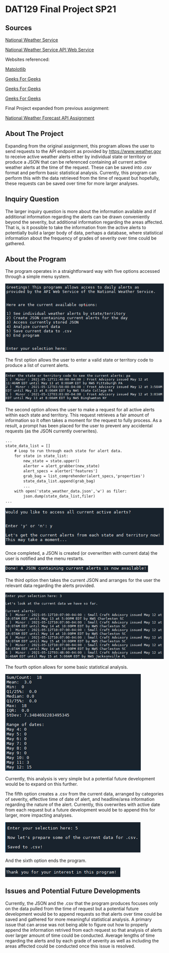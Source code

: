 # DAT129 Final Project SP21

## Sources

[National Weather Service](https://www.weather.gov/)

[National Weather Service API Web Service](https://www.weather.gov/documentation/services-web-api#)

Websites referenced:

[Matplotlib](https://matplotlib.org/stable/tutorials/introductory/lifecycle.html)

[Geeks For Geeks](https://www.geeksforgeeks.org/finding-mean-median-mode-in-python-without-libraries/)

[Geeks For Geeks](https://www.geeksforgeeks.org/python-statistics-stdev/)

[Geeks For Geeks](https://www.geeksforgeeks.org/saving-a-pandas-dataframe-as-a-csv/)

Final Project expanded from previous assignment:

[National Weather Forecast API Assignment](https://github.com/ianorourke/dat129_ccac/edit/main/API_README.md)

## About The Project

Expanding from the original assignment, this program allows the user to send requests to the API endpoint as provided
by https://www.weather.gov to receive active weather alerts either by individual state or territory or produce a JSON
that can be referenced containing all current active weather alerts at the time of the request. These can be saved into
.csv format and perform basic statistical analysis. Currently, this program can perform this with the data retrieved
from the time of request but hopefully, these requests can be saved over time for more larger analyses.

## Inquiry Question

The larger inquiry question is more about the information available and if additional information regarding the
alerts can be drawn conveniently beyond the severity, but additional information regarding the areas affected. That is,
is it possible to take the information from the active alerts to potentially build a larger body of data, perhaps a
database, where statistical information about the frequency of grades of severity over time could be gathered.

## About the Program

The program operates in a straightforward way with five options accessed through a simple menu system.

![Program Start](https://github.com/ianorourke/dat129_ccac/blob/main/final1.png)

The first option allows the user to enter a valid state or territory code to produce a list of current alerts.

![Individual State/Territory Alerts](https://github.com/ianorourke/dat129_ccac/blob/main/final2.png)

The second option allows the user to make a request for all active alerts within each state and territory. This
request retrieves a fair amount of information so it often takes a moment for the request to fully process. As a result, a prompt
has been placed for the user to prevent any accidental requests (as the JSON currently overwrites).
```
...
state_data_list = []
    # Loop to run through each state for alert data.
    for state in state_list:
        new_state = state.upper()
        alerter = alert_grabber(new_state)
        alert_specs = alerter['features']
        grab_bag = list_comprehender(alert_specs,'properties')
        state_data_list.append(grab_bag)
        ...
    with open('state_weather_data.json','w') as filer:
        json.dump(state_data_list,filer)
...
```

![All Current Active Alerts](https://github.com/ianorourke/dat129_ccac/blob/main/final3.png)

Once completed, a JSON is created (or overwritten with current data) the user is notified and the menu restarts.

![Completed Request](https://github.com/ianorourke/dat129_ccac/blob/main/final4.png)

The third option then takes the current JSON and arranges for the user the relevant data regarding the alerts provided.

![Looking at Current Data for All Active Alerts](https://github.com/ianorourke/dat129_ccac/blob/main/final5.png)

The fourth option allows for some basic statistical analysis.

![Analyzing Current Data](https://github.com/ianorourke/dat129_ccac/blob/main/final7.png)

Currently, this analysis is very simple but a potential future development would be to expand on this further.

The fifth option creates a .csv from the current data, arranged by categories of severity, effective time of date of alert,
and headline/area information regarding the nature of the alert. Currently, this overwrites with active date from each
request but a future development would be to append this for larger, more impacting analyses.

![Creating .csv from the Current Data](https://github.com/ianorourke/dat129_ccac/blob/main/final8.png)

And the sixth option ends the program.

![End Program Message](https://github.com/ianorourke/dat129_ccac/blob/main/final9.png)

## Issues and Potential Future Developments

Currently, the JSON and the .csv that the program produces focuses only on the data pulled from the time of request
but a potential future development would be to append requests so that alerts over time could be saved and gathered
for more meaningful statistical analysis. A primary issue that can arose was not being able to figure out how to
properly append the information retrived from each request so that analysis of alerts over larger amount of time could be
conducted. Average lengths of time regarding the alerts and by each grade of severity as well as including the areas affected
could be conducted once this issue is resolved.
